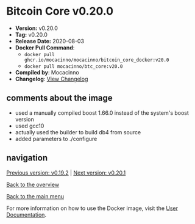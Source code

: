 # Bitcoin Core v0.20.0

- **Version:** v0.20.0
- **Tag:** v0.20.0
- **Release Date:** 2020-08-03
- **Docker Pull Command**:
  - `docker pull ghcr.io/mocacinno/mocacinno/bitcoin_core_docker:v20.0`
  - `docker pull mocacinno/btc_core:v20.0`
- **Compiled by**: Mocacinno
- **Changelog**: [View Changelog](https://github.com/bitcoin/bitcoin/blob/v0.20.0/doc/release-notes.md)

## comments about the image

- used a manually compiled boost 1.66.0 instead of the system's boost version
- used gcc10
- actually used the builder to build db4 from source
- added parameters to ./configure

## navigation

[Previous version: v0.19.2](./v19.2.md) | [Next version: v0.20.1](./v20.1.md)

[Back to the overview](./Readme.md)

[Back to the main menu](../Readme.md)

For more information on how to use the Docker image, visit the [User Documentation](../userdocs/Readme.md).
